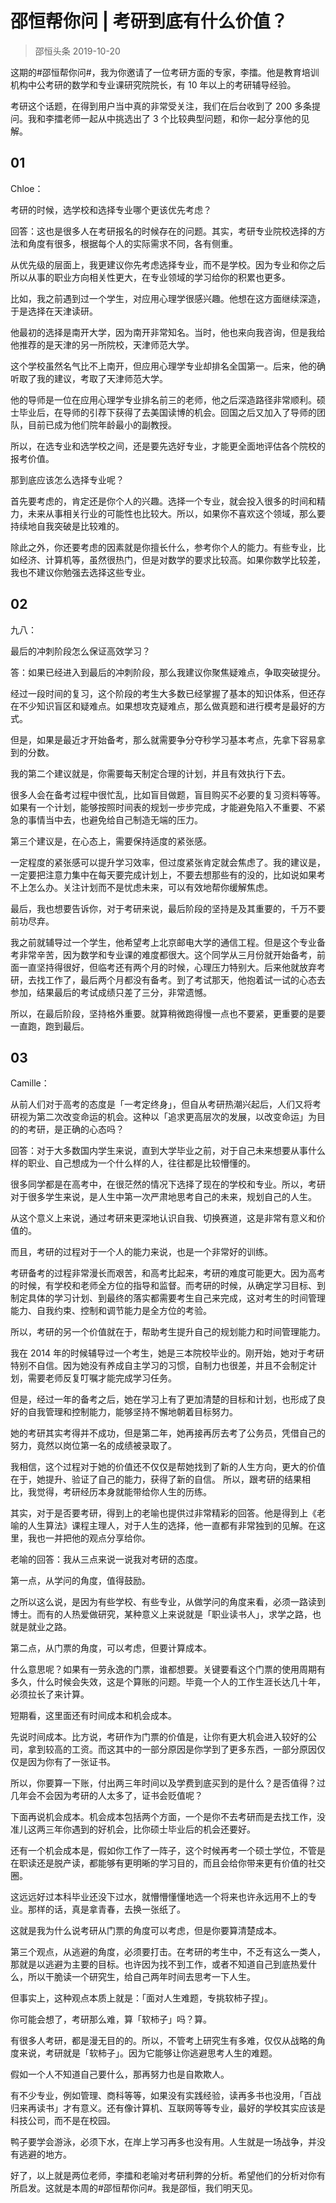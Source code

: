 # 邵恒帮你问 | 考研到底有什么价值？
> 邵恒头条
2019-10-20

这期的#邵恒帮你问#，我为你邀请了一位考研方面的专家，李擂。他是教育培训机构中公考研的数学和专业课研究院院长，有 10 年以上的考研辅导经验。

考研这个话题，在得到用户当中真的非常受关注，我们在后台收到了 200 多条提问。我和李擂老师一起从中挑选出了 3 个比较典型问题，和你一起分享他的见解。

## 01

Chloe：

考研的时候，选学校和选择专业哪个更该优先考虑？

回答：这也是很多人在考研报名的时候存在的问题。其实，考研专业院校选择的方法和角度有很多，根据每个人的实际需求不同，各有侧重。

从优先级的层面上，我更建议你先考虑选择专业，而不是学校。因为专业和你之后所以从事的职业方向相关性更大，在专业领域的学习给你的积累也更多。

比如，我之前遇到过一个学生，对应用心理学很感兴趣。他想在这方面继续深造，于是选择在天津读研。

他最初的选择是南开大学，因为南开非常知名。当时，他也来向我咨询，但是我给他推荐的是天津的另一所院校，天津师范大学。

这个学校虽然名气比不上南开，但应用心理学专业却排名全国第一。后来，他的确听取了我的建议，考取了天津师范大学。

他的导师是一位在应用心理学专业排名前三的老师，他之后深造路径非常顺利。硕士毕业后，在导师的引荐下获得了去美国读博的机会。回国之后又加入了导师的团队，目前已成为他们院年龄最小的副教授。

所以，在选专业和选学校之间，还是要先选好专业，才能更全面地评估各个院校的报考价值。

那到底应该怎么选择专业呢？

首先要考虑的，肯定还是你个人的兴趣。选择一个专业，就会投入很多的时间和精力，未来从事相关行业的可能性也比较大。所以，如果你不喜欢这个领域，那么要持续地自我突破是比较难的。

除此之外，你还要考虑的因素就是你擅长什么，参考你个人的能力。有些专业，比如经济、计算机等，虽然很热门，但是对数学的要求比较高。如果你数学比较差，我也不建议你勉强去选择这些专业。

## 02

九八：

最后的冲刺阶段怎么保证高效学习？

答：如果已经进入到最后的冲刺阶段，那么我建议你聚焦疑难点，争取突破提分。

经过一段时间的复习，这个阶段的考生大多数已经掌握了基本的知识体系，但还存在不少知识盲区和疑难点。如果想攻克疑难点，那么做真题和进行模考是最好的方式。

但是，如果是最近才开始备考，那么就需要争分夺秒学习基本考点，先拿下容易拿到的分数。

我的第二个建议就是，你需要每天制定合理的计划，并且有效执行下去。

很多人会在备考过程中很忙乱，比如盲目做题，盲目购买不必要的复习资料等等。如果有一个计划，能够按照时间表的规划一步步完成，才能避免陷入不重要、不紧急的事情当中去，也避免给自己制造无端的压力。

第三个建议是，在心态上，需要保持适度的紧张感。

一定程度的紧张感可以提升学习效率，但过度紧张肯定就会焦虑了。我的建议是，一定要把注意力集中在每天要完成计划上，不要去想那些有的没的，比如说如果考不上怎么办。关注计划而不是忧虑未来，可以有效地帮你缓解焦虑。

最后，我也想要告诉你，对于考研来说，最后阶段的坚持是及其重要的，千万不要前功尽弃。

我之前就辅导过一个学生，他希望考上北京邮电大学的通信工程。但是这个专业备考非常辛苦，因为数学和专业课的难度都很大。这个同学从三月份就开始备考，前面一直坚持得很好，但临考还有两个月的时候，心理压力特别大。后来他就放弃考研，去找工作了，最后两个月都没有备考。到了考试那天，他抱着试一试的心态去参加，结果最后的考试成绩只差了三分，非常遗憾。

所以，在最后阶段，坚持格外重要。就算稍微跑得慢一点也不要紧，更重要的是要一直跑，跑到最后。

## 03

Camille：

从前人们对于高考的态度是「一考定终身」，但自从考研热潮兴起后，人们又将考研视为第二次改变命运的机会。这种以「追求更高层次的发展，以改变命运」为目的的考研，是正确的心态吗？

回答：对于大多数国内学生来说，直到大学毕业之前，对于自己未来想要从事什么样的职业、自己想成为一个什么样的人，往往都是比较懵懂的。

很多同学都是在高考中，在很茫然的情况下选择了现在的学校和专业。所以，考研对于很多学生来说，是人生中第一次严肃地思考自己的未来，规划自己的人生。

从这个意义上来说，通过考研来更深地认识自我、切换赛道，这是非常有意义和价值的。

而且，考研的过程对于一个人的能力来说，也是一个非常好的训练。

考研备考的过程非常漫长而艰苦，和高考比起来，考研的难度可能更大。因为高考的时候，有学校和老师全方位的指导和监督。而考研的时候，从确定学习目标、到制定具体的学习计划、到最终的落实都需要考生自己来完成，这对考生的时间管理能力、自我约束、控制和调节能力是全方位的考验。

所以，考研的另一个价值就在于，帮助考生提升自己的规划能力和时间管理能力。

我在 2014 年的时候辅导过一个考生，她是三本院校毕业的。刚开始，她对于考研特别不自信。因为她没有养成自主学习的习惯，自制力也很差，并且不会制定计划，需要老师反复叮嘱才能完成学习任务。

但是，经过一年的备考之后，她在学习上有了更加清楚的目标和计划，也形成了良好的自我管理和控制能力，能够坚持不懈地朝着目标努力。

她的考研其实考得并不成功，但是第二年，她再接再厉去考了公务员，凭借自己的努力，竟然以岗位第一名的成绩被录取了。

我相信，这个过程对于她的价值还不仅仅是帮她找到了新的人生方向，更大的价值在于，她提升、验证了自己的能力，获得了新的自信。
所以，跟考研的结果相比，我觉得，考研经历本身就能带给你人生的历练。

其实，对于是否要考研，得到上的老喻也提供过非常精彩的回答。他是得到上《老喻的人生算法》课程主理人，对于人生的选择，他一直都有非常独到的见解。在这里，我也一并把他的观点分享给你。

老喻的回答：我从三点来说一说我对考研的态度。

第一点，从学问的角度，值得鼓励。

之所以这么说，是因为有些学校、有些专业，从做学问的角度来看，必须一路读到博士。而有的人热爱做研究，某种意义上来说就是「职业读书人」，求学之路，也就是就业之路。

第二点，从门票的角度，可以考虑，但要计算成本。

什么意思呢？如果有一劳永逸的门票，谁都想要。关键要看这个门票的使用周期有多久，什么时候会失效，这是个算账的问题。毕竟一个人的工作生涯长达几十年，必须拉长了来计算。

短期看，这里面还有时间成本和机会成本。

先说时间成本。比方说，考研作为门票的价值是，让你有更大机会进入较好的公司，拿到较高的工资。而这其中的一部分原因是你学到了更多东西，一部分原因仅仅是因为你有了一张证书。

所以，你要算一下账，付出两三年时间以及学费到底买到的是什么？是否值得？过几年会不会因为考研的人太多了，证书会贬值呢？

下面再说机会成本。机会成本包括两个方面，一个是你不去考研而是去找工作，没准儿这两三年你遇到的好机会，比你硕士毕业后的机会还要好。

还有一个机会成本是，假如你工作了一阵子，这个时候再考一个硕士学位，不管是在职读还是脱产读，都能够有更明晰的学习目的，而且会给你带来更有价值的社交圈。

这远远好过本科毕业还没下过水，就懵懵懂懂地选一个将来也许永远用不上的专业。那样的话，真是拿青春，去换一张纸了。

这就是我为什么说考研从门票的角度可以考虑，但是你要算清楚成本。

第三个观点，从逃避的角度，必须要打击。在考研的考生中，不乏有这么一类人，那就是以逃避为主要的目标。也许因为找不到工作，或者不知道自己到底热爱什么，所以干脆读一个研究生，给自己两年时间去思考一下人生。

但事实上，这种观点本质上就是：「面对人生难题，专挑软柿子捏」。

你可能会想了，考研那么难，算「软柿子」吗？算。

有很多人考研，都是漫无目的的。所以，不管考上研究生有多难，仅仅从战略的角度来说，考研就是「软柿子」。因为它能够让你逃避思考人生的难题。

假如一个人不知道自己要什么，那再努力也是自欺欺人。

有不少专业，例如管理、商科等等，如果没有实践经验，读再多书也没用，「百战归来再读书」才有意义。还有像计算机、互联网等等专业，最好的学校其实应该是科技公司，而不是在校园。

鸭子要学会游泳，必须下水，在岸上学习再多也没有用。人生就是一场战争，并没有逃避的地方。

好了，以上就是两位老师，李擂和老喻对考研利弊的分析。希望他们的分析对你有所启发。这就是本周的#邵恒帮你问#。我是邵恒，我们明天见。


